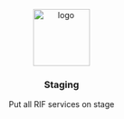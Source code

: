 <p align="middle">
    <img src="https://www.rifos.org/assets/img/logo.svg" alt="logo" height="100" >
</p>
<h3 align="middle">Staging</h3>
<p align="middle">
    Put all RIF services on stage
</p>


